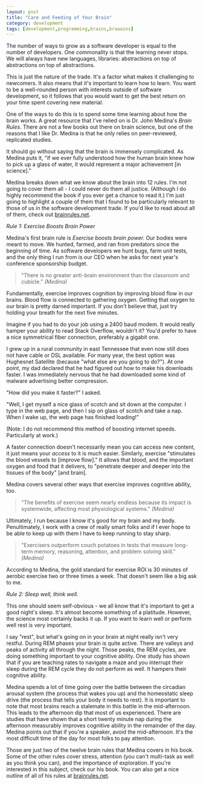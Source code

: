```yaml
---
layout: post
title: "Care and Feeding of Your Brain"
category: development
tags: [development,programming,brains,braaains]
---
```

The number of ways to grow as a software developer is equal to the number of
developers. One commonality is that the learning never stops. We will always
have new languages, libraries: abstractions on top of abstractions on top of
abstractions.

This is just the nature of the trade. It's a factor what makes it challenging to
newcomers. It also means that it's important to learn how to learn. You want to
be a well-rounded person with interests outside of software development, so it
follows that you would want to get the best return on your time spent covering
new material.

One of the ways to do this is to spend some time learning about how the brain
works. A great resource that I've relied on is Dr. John Medina's _Brain Rules_. There
are not a few books out there on brain science, but one of the reasons that I
like Dr. Medina is that he only relies on peer-reviewed, replicated studies.

It should go without saying that the brain is immensely complicated. As Medina puts
it, "if we ever fully understood how the human brain knew how to pick up a glass
of water, it would represent a major achievement [in science]."

Medina breaks down what we know about the brain into 12 rules. I'm not going to
cover them all - I could never do them all justice. (Although I do highly recommend the
book if you ever get a chance to read it.) I'm just going to highlight a couple of
them that I found to be particularly relevant to those of us in the software
development trade. If you'd like to read about all of them, check out
[brainrules.net](http://brainrules.net).

*Rule 1: Exercise Boosts Brain Power*

Medina's first brain rule is *Exercise boosts brain power.* Our bodies were
meant to move. We hunted, farmed, and ran from predators since the beginning of
time. As software developers we hunt bugs, farm unit tests, and the only thing I
run from is our CEO when he asks for next year's conference sponsorship budget.

> "There is no greater anti-brain environment than the classroom and cubicle."
> _(Medina)_

Fundamentally, exercise improves cognition by improving blood flow in our
brains. Blood flow is connected to gathering oxygen. Getting that oxygen to our
brain is pretty darned important. If you don't believe that, just try holding
your breath for the next five minutes.

Imagine if you had to do your job using a 2400 baud modem. It would really
hamper your ability to read Stack Overflow, wouldn't it? You'd prefer to have a
nice symmetrical fiber connection, preferably a gigabit one.

I grew up in a rural community in east Tennessee that even now still does not
have cable or DSL available. For many year, the best option was Hughesnet
Satellite (because "what else are you going to do?"). At one point, my dad
declared that he had figured out how to make his downloads faster. I was
immediately nervous that he had downloaded some kind of malware advertising
better compression.

"How did you make it faster?" I asked.

"Well, I get myself a nice glass of scotch and sit down at the computer. I type
in the web page, and then I sip on glass of scotch and take a nap. When I wake up,
the web page has finished loading!"

(Note: I do not recommend this method of boosting internet speeds. Particularly
at work.)

A faster connection doesn't necessarily mean you can access new content, it just means
your _access_ to it is much easier. Similarly, exercise "stimulates the blood
vessels to [improve flow]." It allows that blood, and the important oxygen and
food that it delivers, to "penetrate deeper and deeper into the tissues of the
body" [and brain].

Medina covers several other ways that exercise improves cognitive ability, too.

> "The benefits of exercise seem nearly endless because its impact is
> systemwide, affecting most physiological systems." _(Medina)_

Ultimately, I run because I know it's good for my brain and my body.
Penultimately, I work with a crew of really smart folks and if I ever hope to be
able to keep up with them I have to keep running to stay sharp.

> "Exercisers outperform couch potatoes in tests that measure long-term memory,
> reasoning, attention, and problem solving skill." _(Medina)_

According to Medina, the gold standard for exercise ROI is 30 minutes of aerobic
exercise two or three times a week. That doesn't seem like a big ask to me.


*Rule 2: Sleep well, think well.*

This one should seem self-obvious - we all know that it's important to get a
good night's sleep. It's almost become something of a platitude. However, the
science most certainly backs it up. If you want to learn well or perform well
rest is very important.

I say "rest", but what's going on in your brain at night really isn't
very restful. During REM phases your brain is quite active. There are valleys
and peaks of activity all through the night. Those peaks, the REM cycles, are
doing something important to your cognitive ability.  One study has shown that
if you are teaching rates to navigate a maze and you interrupt their sleep
during the REM cycle they do not perform as well. It hampers their cognitive ability.

Medina spends a lot of time going over the battle between the circadian arousal
system (the process that wakes you up) and the homeostatic sleep drive (the
process that tells your body it needs to rest).  It is important to note that
most brains reach a stalemate in this battle in the mid-afternoon.
This leads to the afternoon dip that most of us experienced.
There are studies that have shown that a short twenty minute nap during the
afternoon measurably improves cognitive ability in the remainder of
the day. Medina points out that if you're a speaker, avoid the mid-afternoon. It's
the most difficult time of the day for most folks to pay attention.

Those are just two of the twelve brain rules that Medina covers in his book.
Some of the other rules cover stress, attention (you can't multi-task as well as
you think you can), and the importance of exploration. If you're interested in
this subject, check our his book. You can also get a nice outline of all of his
rules at [brainrules.net](http://brainrules.net).
